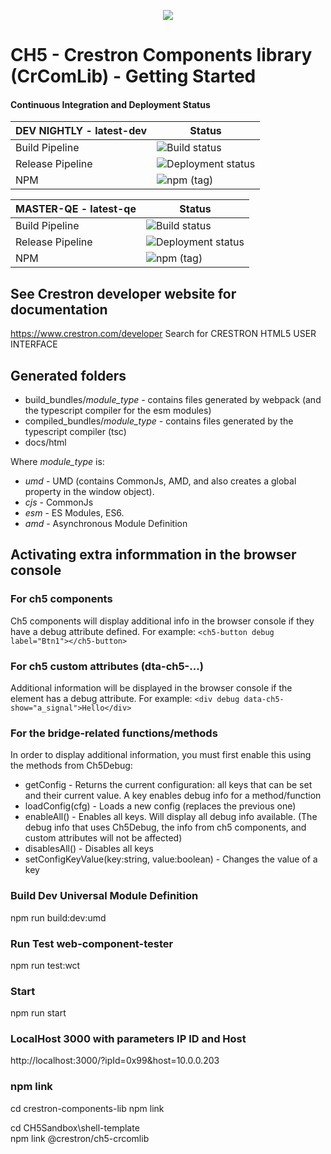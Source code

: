 <p align="center">
  <img src="https://kenticoprod.azureedge.net/kenticoblob/crestron/media/crestron/generalsiteimages/crestron-logo.png">
</p>
 
# CH5 -  Crestron Components library (CrComLib) - Getting Started

#### Continuous Integration and Deployment Status

| DEV NIGHTLY - latest-dev | Status |
| ------ | ----------- |
| Build Pipeline |![Build status](https://dev.azure.com/crestron-mobile-devops/MobileApps/_apis/build/status/Blackbird/CoreBuild/CH5ComponentLibrary?branchName=dev)
| Release Pipeline | ![Deployment status](https://vsrm.dev.azure.com/crestron-mobile-devops/_apis/public/Release/badge/0403b700-ab40-43cd-9990-961924c561bc/38/108) |
| NPM | ![npm (tag)](https://img.shields.io/npm/v/@crestron/ch5-crcomlib/latest-dev) |

| MASTER-QE - latest-qe | Status |
| ------ | ----------- |
| Build Pipeline |![Build status](https://dev.azure.com/crestron-mobile-devops/MobileApps/_apis/build/status/Blackbird/CoreBuild/CH5ComponentLibrary?branchName=master)
| Release Pipeline | ![Deployment status](https://vsrm.dev.azure.com/crestron-mobile-devops/_apis/public/Release/badge/0403b700-ab40-43cd-9990-961924c561bc/38/94) |
| NPM | ![npm (tag)](https://img.shields.io/npm/v/@crestron/ch5-crcomlib/latest-qe) |

## See Crestron developer website for documentation 
https://www.crestron.com/developer
Search for CRESTRON HTML5 USER INTERFACE 

## Generated folders

- build_bundles/_module_type_     - contains files generated by webpack (and the typescript compiler for the esm modules)
- compiled_bundles/_module_type_  - contains files generated by the typescript compiler (tsc)
- docs/html


Where _module_type_ is:

- *umd* - UMD (contains CommonJs, AMD, and also creates a global property in the window object).
- *cjs* - CommonJs
- *esm* - ES Modules, ES6.
- *amd* - Asynchronous Module Definition

## Activating extra informmation in the browser console

### For ch5 components 

Ch5 components will display additional info in the browser console if they have a debug attribute defined. For example:
```<ch5-button debug label="Btn1"></ch5-button>```

### For ch5 custom attributes (dta-ch5-...)

Additional information will be displayed in the browser console if the element has a debug attribute. For example:
```<div debug data-ch5-show="a_signal">Hello</div>```

### For the bridge-related functions/methods

In order to display additional information, you must first enable this using the methods from Ch5Debug:
* getConfig - Returns the current configuration: all keys that can be set and their current value. A key enables debug info 
for a method/function
* loadConfig(cfg) - Loads a new config (replaces the previous one)
* enableAll() - Enables all keys. Will display all debug info available. (The debug info that uses Ch5Debug, the info 
from ch5 components, and custom attributes will not be affected)
* disablesAll() - Disables all keys
* setConfigKeyValue(key:string, value:boolean) - Changes the value of a key

### Build Dev Universal Module Definition

  npm run build:dev:umd

### Run Test web-component-tester

  npm run test:wct

### Start

  npm run start

### LocalHost 3000 with parameters IP ID and Host

http://localhost:3000/?ipId=0x99&host=10.0.0.203

### npm link

  cd crestron-components-lib
  npm link

  cd CH5Sandbox\shell-template\
  npm link @crestron/ch5-crcomlib
